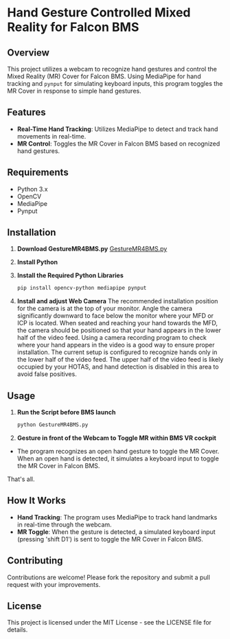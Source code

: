# Hand Gesture Controlled Mixed Reality for Falcon BMS

## Overview
This project utilizes a webcam to recognize hand gestures and control the Mixed Reality (MR) Cover for Falcon BMS. Using MediaPipe for hand tracking and `pynput` for simulating keyboard inputs, this program toggles the MR Cover in response to simple hand gestures.

## Features
- **Real-Time Hand Tracking**: Utilizes MediaPipe to detect and track hand movements in real-time.
- **MR Control**: Toggles the MR Cover in Falcon BMS based on recognized hand gestures.

## Requirements
- Python 3.x
- OpenCV
- MediaPipe
- Pynput

## Installation
1. **Download GestureMR4BMS.py**
[GestureMR4BMS.py
](https://github.com/solemnify2/GestureMR4BMS/blob/main/GestureMR4BMS.py)

2. **Install Python**

3. **Install the Required Python Libraries**
   ```bash
   pip install opencv-python mediapipe pynput

4. **Install and adjust Web Camera**
The recommended installation position for the camera is at the top of your monitor. Angle the camera significantly downward to face below the monitor where your MFD or ICP is located. When seated and reaching your hand towards the MFD, the camera should be positioned so that your hand appears in the lower half of the video feed. Using a camera recording program to check where your hand appears in the video is a good way to ensure proper installation. The current setup is configured to recognize hands only in the lower half of the video feed. The upper half of the video feed is likely occupied by your HOTAS, and hand detection is disabled in this area to avoid false positives.

## Usage
1. **Run the Script before BMS launch**
   ```bash
   python GestureMR4BMS.py
   
2. **Gesture in front of the Webcam to Toggle MR within BMS VR cockpit**
- The program recognizes an open hand gesture to toggle the MR Cover. When an open hand is detected, it simulates a keyboard input to toggle the MR Cover in Falcon BMS.

That's all.

## How It Works
- **Hand Tracking**: The program uses MediaPipe to track hand landmarks in real-time through the webcam.
- **MR Toggle**: When the gesture is detected, a simulated keyboard input (pressing 'shift D1') is sent to toggle the MR Cover in Falcon BMS.

## Contributing
Contributions are welcome! Please fork the repository and submit a pull request with your improvements.

## License
This project is licensed under the MIT License - see the LICENSE file for details.


